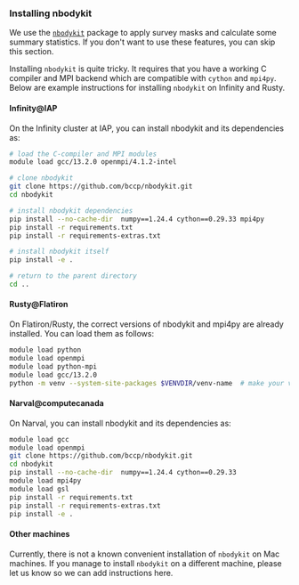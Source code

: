### Installing nbodykit
We use the [`nbodykit`](https://github.com/bccp/nbodykit) package to apply survey masks and calculate some summary statistics. If you don't want to use these features, you can skip this section.

Installing `nbodykit` is quite tricky. It requires that you have a working C compiler and MPI backend which are compatible with `cython` and `mpi4py`. Below are example instructions for installing `nbodykit` on Infinity and Rusty. 

#### Infinity@IAP
On the Infinity cluster at IAP, you can install nbodykit and its dependencies as:
```bash
# load the C-compiler and MPI modules
module load gcc/13.2.0 openmpi/4.1.2-intel

# clone nbodykit
git clone https://github.com/bccp/nbodykit.git
cd nbodykit

# install nbodykit dependencies
pip install --no-cache-dir  numpy==1.24.4 cython==0.29.33 mpi4py
pip install -r requirements.txt
pip install -r requirements-extras.txt

# install nbodykit itself
pip install -e .

# return to the parent directory
cd ..
```

#### Rusty@Flatiron
On Flatiron/Rusty, the correct versions of nbodykit and mpi4py are already installed. You can load them as follows:
```bash
module load python
module load openmpi
module load python-mpi
module load gcc/13.2.0
python -m venv --system-site-packages $VENVDIR/venv-name  # make your virtual env, and it has nbodykit and mpi4
```

#### Narval@computecanada
On Narval, you can install nbodykit and its dependencies as:
```bash
module load gcc
module load openmpi
git clone https://github.com/bccp/nbodykit.git
cd nbodykit
pip install --no-cache-dir  numpy==1.24.4 cython==0.29.33
module load mpi4py
module load gsl
pip install -r requirements.txt
pip install -r requirements-extras.txt
pip install -e .
```

#### Other machines
Currently, there is not a known convenient installation of `nbodykit` on Mac machines. If you manage to install `nbodykit` on a different machine, please let us know so we can add instructions here.

